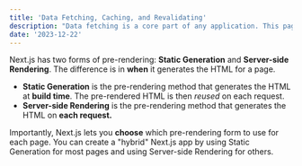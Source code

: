 ```yaml
---
title: 'Data Fetching, Caching, and Revalidating'
description: "Data fetching is a core part of any application. This page goes through how you can fetch, cache, and revalidate data in React and Next.js"
date: '2023-12-22'
---
```


Next.js has two forms of pre-rendering: **Static Generation** and **Server-side Rendering**. The difference is in **when** it generates the HTML for a page.

- **Static Generation** is the pre-rendering method that generates the HTML at **build time**. The pre-rendered HTML is then _reused_ on each request.
- **Server-side Rendering** is the pre-rendering method that generates the HTML on **each request.**

Importantly, Next.js lets you **choose** which pre-rendering form to use for each page. You can create a "hybrid" Next.js app by using Static Generation for most pages and using Server-side Rendering for others.
